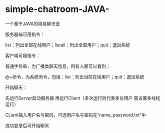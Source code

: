 # simple-chatroom-JAVA-
一个基于JAVA的简易聊天室

服务器端可用指令：

  list：列出全部在线用户；listall：列出全部用户；quit：退出系统
  
客户端可用指令：

  普通字符串，为广播类聊天信息，所有人都可以看到；
	
  @+命令，为系统命令，包括：list：列出当前在线用户；quit：退出系统

开始聊天：

  先运行Server启动服务器 再运行Client（多次运行则代表多位用户 需设置多线程运行）
	
  CLient输入用户名与密码，可选用户名与密码在“name_password.txt”中
	
  成功登录后可开始聊天
  
